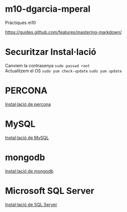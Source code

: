 # m10-dgarcia-mperal
Pràctiques m10

https://guides.github.com/features/mastering-markdown/

# Securitzar Instal·lació
Canviem la contrasenya
```sudo passwd root```<br>
Actualitzem el OS
```sudo yum check-update```
```sudo yum update```

# PERCONA
[Instal·lació de percona](https://github.com/mperalsapa/m10-dgarcia-mperal/blob/master/PERCONA.md)

# MySQL
[Instal·lació de MySQL](https://github.com/mperalsapa/m10-dgarcia-mperal/blob/master/MySQL.md)

# mongodb
[Instal·lació de mongodb](https://github.com/mperalsapa/m10-dgarcia-mperal/blob/master/mongodb.md)

# Microsoft SQL Server
[Instal·lació de SQL Server](https://github.com/mperalsapa/m10-dgarcia-mperal/blob/master/Microsoft_SQL_Server.md)
